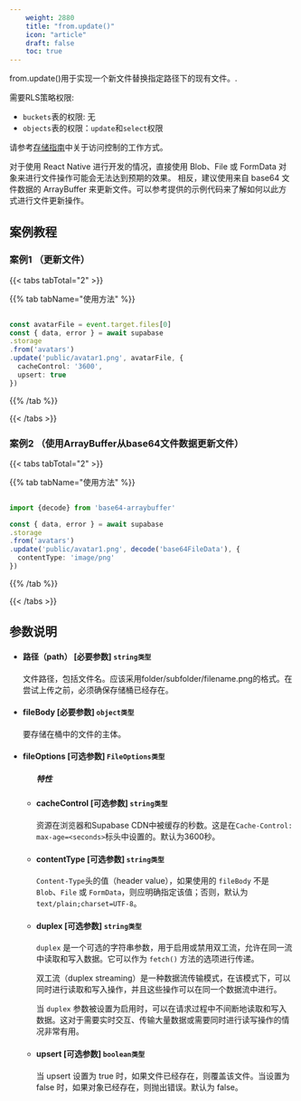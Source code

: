 ```yaml
---
    weight: 2880
    title: "from.update()"
    icon: "article"
    draft: false
    toc: true
---
```


from.update()用于实现一个新文件替换指定路径下的现有文件。.

需要RLS策略权限:
  - `buckets`表的权限: 无
  - `objects`表的权限：`update`和`select`权限

请参考[存储指南](/docs/app/storage/storage#access-control)中关于访问控制的工作方式。

对于使用 React Native 进行开发的情况，直接使用 Blob、File 或 FormData 对象来进行文件操作可能会无法达到预期的效果。
相反，建议使用来自 base64 文件数据的 ArrayBuffer 来更新文件。可以参考提供的示例代码来了解如何以此方式进行文件更新操作。



## 案例教程

### 案例1 （更新文件）

{{< tabs tabTotal="2" >}}


{{% tab tabName="使用方法" %}}



  ```ts
                                                                                   
const avatarFile = event.target.files[0]
const { data, error } = await supabase
  .storage
  .from('avatars')
  .update('public/avatar1.png', avatarFile, {
    cacheControl: '3600',
    upsert: true
  })
  ```



{{% /tab %}}

{{< /tabs >}}


### 案例2 （使用ArrayBuffer从base64文件数据更新文件）

{{< tabs tabTotal="2" >}}


{{% tab tabName="使用方法" %}}



  ```ts
                                                                                   
import {decode} from 'base64-arraybuffer'

const { data, error } = await supabase
  .storage
  .from('avatars')
  .update('public/avatar1.png', decode('base64FileData'), {
    contentType: 'image/png'
  })                                                                         
  ```



{{% /tab %}}

{{< /tabs >}}




## 参数说明


<ul className="method-list-group">
  
<li className="method-list-item">
  <h4 className="method-list-item-label">
    <span className="method-list-item-label-name">
      路径（path）
    </span>
    <span className="method-list-item-label-badge false">
      [必要参数]
    </span>
    <span className="method-list-item-validation">
      <code>string类型</code>
    </span>
  </h4>
  <div class="method-list-item-description">

文件路径，包括文件名。应该采用folder/subfolder/filename.png的格式。在尝试上传之前，必须确保存储桶已经存在。


  </div>
  
</li>



<li className="method-list-item">
  <h4 className="method-list-item-label">
    <span className="method-list-item-label-name">
      fileBody
    </span>
    <span className="method-list-item-label-badge false">
      [必要参数]
    </span>
    <span className="method-list-item-validation">
      <code>object类型</code>
    </span>
  </h4>
  <div class="method-list-item-description">

要存储在桶中的文件的主体。

  </div>
  
</li>




<li className="method-list-item">
  <h4 className="method-list-item-label">
    <span className="method-list-item-label-name">
      fileOptions
    </span>
    <span className="method-list-item-label-badge required">
      [可选参数]
    </span>
    <span className="method-list-item-validation">
      <code>FileOptions类型</code>
    </span>
  </h4>

  
<ul className="method-list-group">
  <h5 class="method-list-title method-list-title-isChild expanded">特性</h5>

<li className="method-list-item">
  <h4 className="method-list-item-label">
    <span className="method-list-item-label-name">
      cacheControl
    </span>
    <span className="method-list-item-label-badge false">
      [可选参数]
    </span>
    <span className="method-list-item-validation">
      <code>string类型</code>
    </span>
  </h4>
  <div class="method-list-item-description">

资源在浏览器和Supabase CDN中被缓存的秒数。这是在`Cache-Control: max-age=<seconds>`标头中设置的。默认为3600秒。

  </div>
  
</li>


<li className="method-list-item">
  <h4 className="method-list-item-label">
    <span className="method-list-item-label-name">
      contentType
    </span>
    <span className="method-list-item-label-badge false">
      [可选参数]
    </span>
    <span className="method-list-item-validation">
      <code>string类型</code>
    </span>
  </h4>
  <div class="method-list-item-description">

`Content-Type`头的值（header value），如果使用的 `fileBody` 不是 `Blob`、`File` 或 `FormData`，则应明确指定该值；否则，默认为 `text/plain;charset=UTF-8`。

  </div>
  
</li>


<li className="method-list-item">
  <h4 className="method-list-item-label">
    <span className="method-list-item-label-name">
      duplex
    </span>
    <span className="method-list-item-label-badge false">
      [可选参数]
    </span>
    <span className="method-list-item-validation">
      <code>string类型</code>
    </span>
  </h4>
  <div class="method-list-item-description">

`duplex` 是一个可选的字符串参数，用于启用或禁用双工流，允许在同一流中读取和写入数据。它可以作为 `fetch()` 方法的选项进行传递。

双工流（duplex streaming）是一种数据流传输模式，在该模式下，可以同时进行读取和写入操作，并且这些操作可以在同一个数据流中进行。

当 `duplex` 参数被设置为启用时，可以在请求过程中不间断地读取和写入数据。这对于需要实时交互、传输大量数据或需要同时进行读写操作的情况非常有用。

  </div>
  
</li>




<li className="method-list-item">
  <h4 className="method-list-item-label">
    <span className="method-list-item-label-name">
      upsert
    </span>
    <span className="method-list-item-label-badge false">
      [可选参数]
    </span>
    <span className="method-list-item-validation">
      <code>boolean类型</code>
    </span>
  </h4>
  <div class="method-list-item-description">

当 upsert 设置为 true 时，如果文件已经存在，则覆盖该文件。当设置为 false 时，如果对象已经存在，则抛出错误。默认为 false。

  </div>
  
</li>




</ul>

</li>



</ul>


